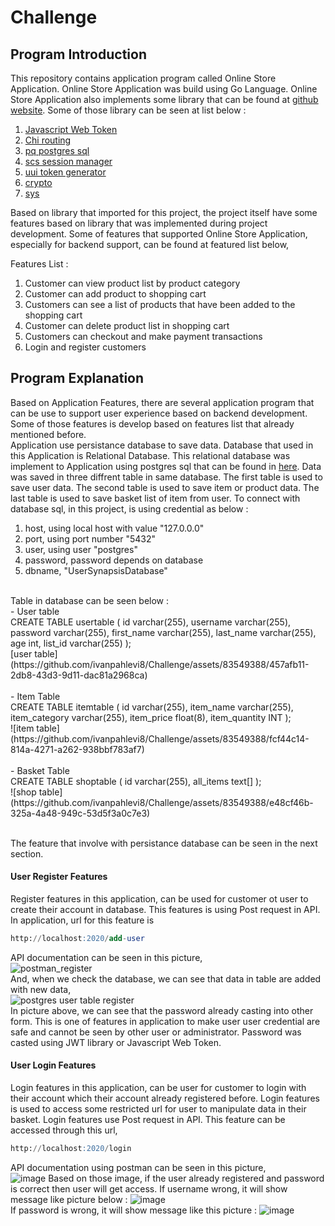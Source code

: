 # Challenge

## Program Introduction
This repository contains application program called Online Store Application. Online Store Application was build using Go Language. Online
Store Application also implements some library that can be found at [github website](github.com). Some of those library can be seen at 
list below : <br/>
1. [Javascript Web Token](github.com/dgrijalva/jwt-go)
2. [Chi routing](github.com/go-chi/chi)
3. [pq postgres sql](github.com/lib/pq)
4. [scs session manager](github.com/alexedwards/scs/v2)
5. [uui token generator](github.com/google/uuid)
6. [crypto](golang.org/x/crypto)
7. [sys](golang.org/x/sys)

Based on library that imported for this project, the project itself have some features based on library that was implemented during project
development. Some of features that supported Online Store Application, especially for backend support, can be found at featured list below, <br/>

Features List : <br/>
1. Customer can view product list by product category
2. Customer can add product to shopping cart
3. Customers can see a list of products that have been added to the shopping cart
4. Customer can delete product list in shopping cart
5. Customers can checkout and make payment transactions
6. Login and register customers

## Program Explanation
Based on Application Features, there are several application program that can be use to support user experience based on backend development.
Some of those features is develop based on features list that already mentioned before. <br/>
Application use persistance database to save data. Database that used in this Application is Relational Database. This relational database
was implement to Application using postgres sql that can be found in [here](postgresql.org). Data was saved in three diffrent table in same database. The first table is used to save user data. The second table is used to save item or product data. The last table is used to save basket list of item from user. To connect with database sql, in this project, is using credential as below : <br/>
1. host, using local host with value "127.0.0.0"
2. port, using port number "5432"
3. user, using user "postgres"
4. password, password depends on database
5. dbname, "UserSynapsisDatabase"
<br/> 
Table in database can be seen below : </br>
- User table <br/>
CREATE TABLE usertable (
	id varchar(255),
	username varchar(255),
	password varchar(255),
	first_name varchar(255),
	last_name varchar(255),
	age int,
	list_id varchar(255)
); <br/>
[user table](https://github.com/ivanpahlevi8/Challenge/assets/83549388/457afb11-2db8-43d3-9d11-dac81a2968ca) <br/><br/>
- Item Table <br/>
CREATE TABLE itemtable (
	id varchar(255),
	item_name varchar(255),
	item_category varchar(255),
	item_price float(8),
	item_quantity INT
); <br/>
![item table](https://github.com/ivanpahlevi8/Challenge/assets/83549388/fcf44c14-814a-4271-a262-938bbf783af7) <br/><br/>
- Basket Table <br/>
CREATE TABLE shoptable (
	id varchar(255),
	all_items text[]
);<br/>
![shop table](https://github.com/ivanpahlevi8/Challenge/assets/83549388/e48cf46b-325a-4a48-949c-53d5f3a0c7e3) <br/><br/>

The feature that involve with persistance database can be seen in the next section. </br>

#### User Register Features
Register features in this application, can be used for customer ot user to create their account in database. This features is using Post request in API. In application, url for this feature is <br/>
``` sql
http://localhost:2020/add-user
```
API documentation can be seen in this picture, <br/>
![postman_register](https://github.com/ivanpahlevi8/Challenge/assets/83549388/ea439e97-894f-4ce2-9766-c6b6cc7dcfb2)
<br/>
And, when we check the database, we can see that data in table are added with new data, <br/>
![postgres user table register](https://github.com/ivanpahlevi8/Challenge/assets/83549388/3eb67421-0450-4521-8132-83d82dc13a8e)
<br/>
In picture above, we can see that the password already casting into other form. This is one of features in application to make user
user credential are safe and cannot be seen by other user or administrator. Password was casted using JWT library or Javascript Web Token.

#### User Login Features
Login features in this application, can be user for customer to login with their account which their account already registered before.
Login features is used to access some restricted url for user to manipulate data in their basket. Login features use Post request in API.
This feature can be accessed through this url, <br/>
``` sql
http://localhost:2020/login
```
API documentation using postman can be seen in this picture, <br/>
![image](https://github.com/ivanpahlevi8/Challenge/assets/83549388/53f619be-a895-4f2e-b8a3-15aaefd99767)
Based on those image, if the user already registered and password is correct then user will get access. If username wrong, it will show
message like picture below :
![image](https://github.com/ivanpahlevi8/Challenge/assets/83549388/c8576997-9b63-44f2-9225-fd0e12ff1be2)
<br/>
If password is wrong, it will show message like this picture :
![image](https://github.com/ivanpahlevi8/Challenge/assets/83549388/2003e11c-2a2d-4d41-ba2c-e9eb48640eac)
